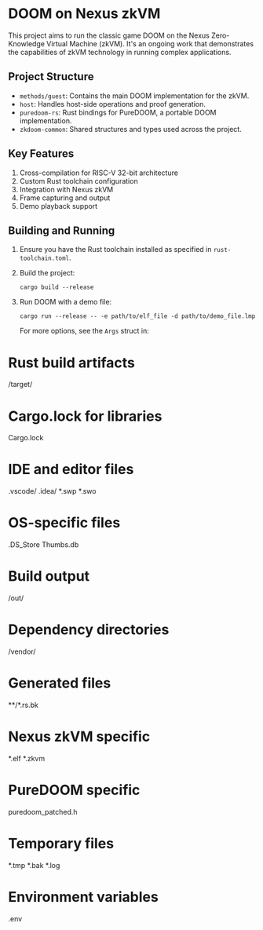 # DOOM on Nexus zkVM

This project aims to run the classic game DOOM on the Nexus Zero-Knowledge Virtual Machine (zkVM). It's an ongoing work that demonstrates the capabilities of zkVM technology in running complex applications.

## Project Structure

- `methods/guest`: Contains the main DOOM implementation for the zkVM.
- `host`: Handles host-side operations and proof generation.
- `puredoom-rs`: Rust bindings for PureDOOM, a portable DOOM implementation.
- `zkdoom-common`: Shared structures and types used across the project.

## Key Features

1. Cross-compilation for RISC-V 32-bit architecture
2. Custom Rust toolchain configuration
3. Integration with Nexus zkVM
4. Frame capturing and output
5. Demo playback support

## Building and Running

1. Ensure you have the Rust toolchain installed as specified in `rust-toolchain.toml`.

2. Build the project:
   ```
   cargo build --release
   ```

3. Run DOOM with a demo file:
   ```
   cargo run --release -- -e path/to/elf_file -d path/to/demo_file.lmp
   ```

   For more options, see the `Args` struct in:

# Rust build artifacts
/target/

# Cargo.lock for libraries
Cargo.lock

# IDE and editor files
.vscode/
.idea/
*.swp
*.swo

# OS-specific files
.DS_Store
Thumbs.db

# Build output
/out/

# Dependency directories
/vendor/

# Generated files
**/*.rs.bk

# Nexus zkVM specific
*.elf
*.zkvm

# PureDOOM specific
puredoom_patched.h

# Temporary files
*.tmp
*.bak
*.log

# Environment variables
.env